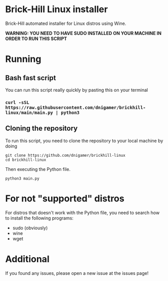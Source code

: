 # Brick-Hill Linux installer
Brick-Hill automated installer for Linux distros using Wine.

**WARNING: YOU NEED TO HAVE SUDO INSTALLED ON YOUR MACHINE IN ORDER TO RUN THIS SCRIPT**

# Running
## Bash fast script
You can run this script really quickly by pasting this on your terminal
### `curl -sSL https://raw.githubusercontent.com/dnigamer/brickhill-linux/main/main.py | python3`

## Cloning the repository 
To run this script, you need to clone the repository to your local machine by doing
```
git clone https://github.com/dnigamer/brickhill-linux
cd brickhill-linux
```
Then executing the Python file.
```
python3 main.py
```

# For not "supported" distros
For distros that doesn't work with the Python file, you need to search how to install the following programs:
 - sudo (obviously)
 - wine
 - wget
 
# Additional
If you found any issues, please open a new issue at the issues page!
